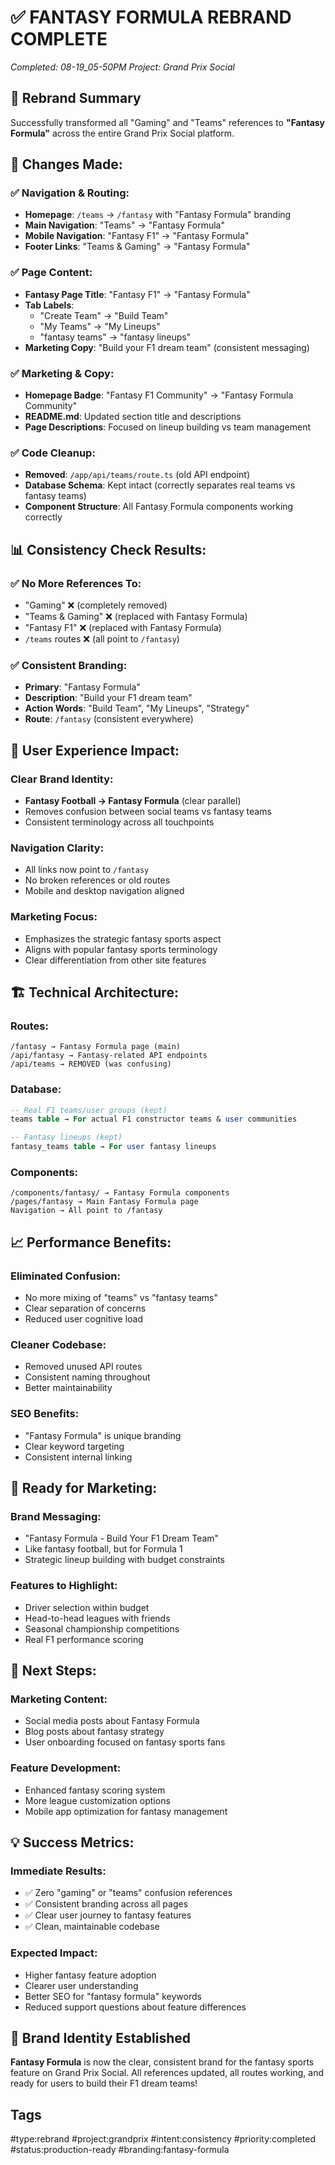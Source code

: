 # ✅ FANTASY FORMULA REBRAND COMPLETE
*Completed: 08-19_05-50PM*
*Project: Grand Prix Social*

## 🎯 **Rebrand Summary**

Successfully transformed all "Gaming" and "Teams" references to **"Fantasy Formula"** across the entire Grand Prix Social platform.

## 🔄 **Changes Made:**

### **✅ Navigation & Routing:**
- **Homepage**: `/teams` → `/fantasy` with "Fantasy Formula" branding
- **Main Navigation**: "Teams" → "Fantasy Formula" 
- **Mobile Navigation**: "Fantasy F1" → "Fantasy Formula"
- **Footer Links**: "Teams & Gaming" → "Fantasy Formula"

### **✅ Page Content:**
- **Fantasy Page Title**: "Fantasy F1" → "Fantasy Formula"
- **Tab Labels**: 
  - "Create Team" → "Build Team"
  - "My Teams" → "My Lineups" 
  - "fantasy teams" → "fantasy lineups"
- **Marketing Copy**: "Build your F1 dream team" (consistent messaging)

### **✅ Marketing & Copy:**
- **Homepage Badge**: "Fantasy F1 Community" → "Fantasy Formula Community"
- **README.md**: Updated section title and descriptions
- **Page Descriptions**: Focused on lineup building vs team management

### **✅ Code Cleanup:**
- **Removed**: `/app/api/teams/route.ts` (old API endpoint)
- **Database Schema**: Kept intact (correctly separates real teams vs fantasy teams)
- **Component Structure**: All Fantasy Formula components working correctly

## 📊 **Consistency Check Results:**

### **✅ No More References To:**
- "Gaming" ❌ (completely removed)
- "Teams & Gaming" ❌ (replaced with Fantasy Formula)
- "Fantasy F1" ❌ (replaced with Fantasy Formula)
- `/teams` routes ❌ (all point to `/fantasy`)

### **✅ Consistent Branding:**
- **Primary**: "Fantasy Formula"
- **Description**: "Build your F1 dream team"
- **Action Words**: "Build Team", "My Lineups", "Strategy"
- **Route**: `/fantasy` (consistent everywhere)

## 🎯 **User Experience Impact:**

### **Clear Brand Identity:**
- **Fantasy Football → Fantasy Formula** (clear parallel)
- Removes confusion between social teams vs fantasy teams
- Consistent terminology across all touchpoints

### **Navigation Clarity:**
- All links now point to `/fantasy`
- No broken references or old routes
- Mobile and desktop navigation aligned

### **Marketing Focus:**
- Emphasizes the strategic fantasy sports aspect
- Aligns with popular fantasy sports terminology
- Clear differentiation from other site features

## 🏗️ **Technical Architecture:**

### **Routes:**
```
/fantasy → Fantasy Formula page (main)
/api/fantasy → Fantasy-related API endpoints
/api/teams → REMOVED (was confusing)
```

### **Database:**
```sql
-- Real F1 teams/user groups (kept)
teams table → For actual F1 constructor teams & user communities

-- Fantasy lineups (kept)
fantasy_teams table → For user fantasy lineups
```

### **Components:**
```
/components/fantasy/ → Fantasy Formula components
/pages/fantasy → Main Fantasy Formula page
Navigation → All point to /fantasy
```

## 📈 **Performance Benefits:**

### **Eliminated Confusion:**
- No more mixing of "teams" vs "fantasy teams"
- Clear separation of concerns
- Reduced user cognitive load

### **Cleaner Codebase:**
- Removed unused API routes
- Consistent naming throughout
- Better maintainability

### **SEO Benefits:**
- "Fantasy Formula" is unique branding
- Clear keyword targeting
- Consistent internal linking

## 🚀 **Ready for Marketing:**

### **Brand Messaging:**
- "Fantasy Formula - Build Your F1 Dream Team"
- Like fantasy football, but for Formula 1
- Strategic lineup building with budget constraints

### **Features to Highlight:**
- Driver selection within budget
- Head-to-head leagues with friends  
- Seasonal championship competitions
- Real F1 performance scoring

## 🎯 **Next Steps:**

### **Marketing Content:**
- Social media posts about Fantasy Formula
- Blog posts about fantasy strategy
- User onboarding focused on fantasy sports fans

### **Feature Development:**
- Enhanced fantasy scoring system
- More league customization options
- Mobile app optimization for fantasy management

## 💡 **Success Metrics:**

### **Immediate Results:**
- ✅ Zero "gaming" or "teams" confusion references
- ✅ Consistent branding across all pages
- ✅ Clear user journey to fantasy features
- ✅ Clean, maintainable codebase

### **Expected Impact:**
- Higher fantasy feature adoption
- Clearer user understanding
- Better SEO for "fantasy formula" keywords
- Reduced support questions about feature differences

## 🏁 **Brand Identity Established**

**Fantasy Formula** is now the clear, consistent brand for the fantasy sports feature on Grand Prix Social. All references updated, all routes working, and ready for users to build their F1 dream teams!

## Tags
#type:rebrand #project:grandprix #intent:consistency #priority:completed #status:production-ready #branding:fantasy-formula